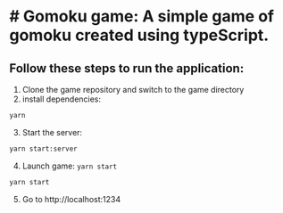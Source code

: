 # # Gomoku game: A simple game of gomoku created using typeScript.

## Follow these steps to run the application:

1. Clone the game repository and switch to the game directory
2. install dependencies: 
```bash
yarn
```
3. Start the server: 
```bash 
yarn start:server
``` 
4. Launch game: `yarn start`
```bash 
yarn start
``` 
5. Go to http://localhost:1234